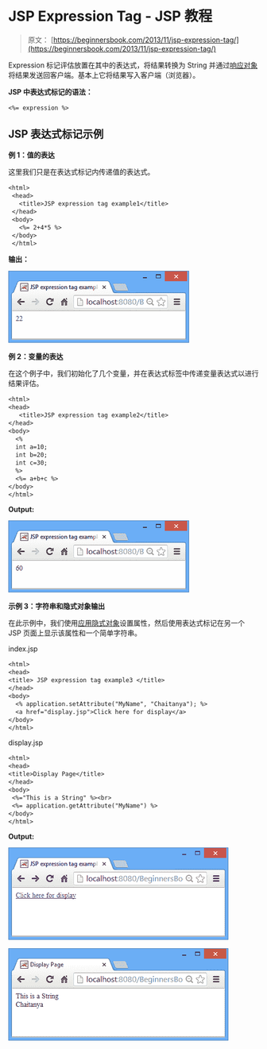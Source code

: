 # JSP Expression Tag - JSP 教程

> 原文： [https://beginnersbook.com/2013/11/jsp-expression-tag/](https://beginnersbook.com/2013/11/jsp-expression-tag/)

Expression 标记评估放置在其中的表达式，将结果转换为 String 并通过[响应对象](https://beginnersbook.com/2013/11/jsp-implicit-object-response-with-examples/ "Response implicit object")将结果发送回客户端。基本上它将结果写入客户端（浏览器）。

**JSP 中表达式标记的语法：**

```
<%= expression %>
```

## JSP 表达式标记示例

**例 1：值的表达**

这里我们只是在表达式标记内传递值的表达式。

```
<html>
 <head>
   <title>JSP expression tag example1</title>
 </head>
 <body>
   <%= 2+4*5 %>
 </body>
 </html>
```

**输出：**

![expression-tag-example1](img/8b7794be234d1b04f137fd4c05ab57c9.jpg)

**例 2：变量的表达**

在这个例子中，我们初始化了几个变量，并在表达式标签中传递变量表达式以进行结果评估。

```
<html>
<head>
   <title>JSP expression tag example2</title>
</head>
<body>
  <%
  int a=10;
  int b=20;
  int c=30;
  %>
  <%= a+b+c %>
</body>
</html>
```

**Output:**

![expression-tag-example2](img/4723ff956f637c354e65e4b608ba1ef7.jpg)

**示例 3：字符串和隐式对象输出**

在此示例中，我们使用[应用隐式对象](https://beginnersbook.com/2013/11/jsp-implicit-object-application-with-examples/ "Application object")设置属性，然后使用表达式标记在另一个 JSP 页面上显示该属性和一个简单字符串。

index.jsp

```
<html>
<head>
<title> JSP expression tag example3 </title>
</head>
<body>
  <% application.setAttribute("MyName", "Chaitanya"); %>
  <a href="display.jsp">Click here for display</a>
</body>
</html>
```

display.jsp

```
<html>
<head>
<title>Display Page</title>
</head>
<body>
 <%="This is a String" %><br>
 <%= application.getAttribute("MyName") %>
</body>
</html>
```

**Output:**

![expression-tag-output1](img/6ba49b31d74e9a3c85519df9e3e4ee81.jpg)

![expression-tag-output2](img/8788b99b914cad53ec924c6c5dbb6ee7.jpg)